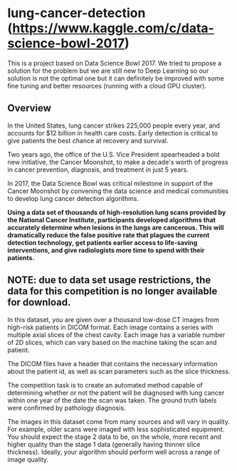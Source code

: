 # lung-cancer-detection (https://www.kaggle.com/c/data-science-bowl-2017)
This is a project based on Data Science Bowl 2017. We tried to propose a solution for the problem but we are still new to Deep Learning so our solution is not the optimal one but it can definitely be improved with some fine tuning and better resources (running with a cloud GPU cluster).

## Overview

In the United States, lung cancer strikes 225,000 people every year, and accounts for $12 billion in health care costs. Early detection is critical to give patients the best chance at recovery and survival.

Two years ago, the office of the U.S. Vice President spearheaded a bold new initiative, the Cancer Moonshot, to make a decade's worth of progress in cancer prevention, diagnosis, and treatment in just 5 years.

In 2017, the Data Science Bowl was critical milestone in support of the Cancer Moonshot by convening the data science and medical communities to develop lung cancer detection algorithms.

**Using a data set of thousands of high-resolution lung scans provided by the National Cancer Institute, participants developed algorithms that accurately determine when lesions in the lungs are cancerous. This will dramatically reduce the false positive rate that plagues the current detection technology, get patients earlier access to life-saving interventions, and give radiologists more time to spend with their patients.**



## NOTE: due to data set usage restrictions, the data for this competition is no longer available for download.

In this dataset, you are given over a thousand low-dose CT images from high-risk patients in DICOM format. Each image contains a series with multiple axial slices of the chest cavity. Each image has a variable number of 2D slices, which can vary based on the machine taking the scan and patient.

The DICOM files have a header that contains the necessary information about the patient id, as well as scan parameters such as the slice thickness.

The competition task is to create an automated method capable of determining whether or not the patient will be diagnosed with lung cancer within one year of the date the scan was taken. The ground truth labels were confirmed by pathology diagnosis.

The images in this dataset come from many sources and will vary in quality. For example, older scans were imaged with less sophisticated equipment. You should expect the stage 2 data to be, on the whole, more recent and higher quality than the stage 1 data (generally having thinner slice thickness). Ideally, your algorithm should perform well across a range of image quality.

